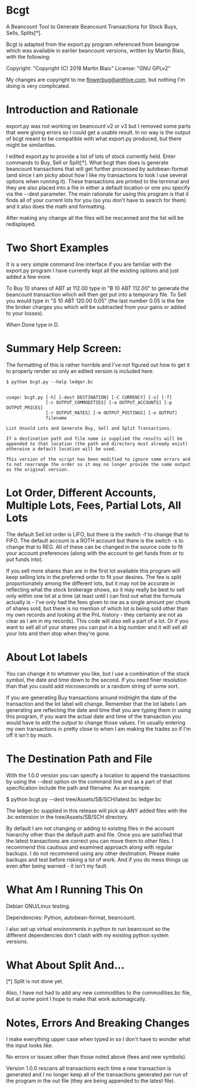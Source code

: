 

# Bcgt

A Beancount Tool to Generate Beancount Transactions for Stock Buys, Sells, Splits[*].

Bcgt is adapted from the export.py program referenced from beangrow which was available in earlier beancount versions, written by Martin Blais, with the following:

Copyright: "Copyright (C) 2018  Martin Blais"
License: "GNU GPLv2"

My changes are copyright to me flowerbug@anthive.com, but nothing I'm doing is very complicated.


# Introduction and Rationale

export.py was not working on beancount v2 or v3 but I removed some parts that were giving errors so I could get a usable result.  In no way is the output of bcgt meant to be compatible with what export.py produced, but there might be similarities.

I edited export.py to provide a list of lots of stock currently held.  Enter commands to Buy, Sell or Split[*].  What bcgt then does is generate beancount transactions that will get further processed by autobean-format (and since I am picky about how I like my transactions to look I use several options when running it).  These transactions are printed to the terminal and they are also placed into a file in either a default location or one you specify via the --dest parameter.  The main rationale for using this program is that it finds all of your current lots for you (so you don't have to search for them) and it also does the math and formatting.

After making any change all the files will be rescanned and the list will be redisplayed.


# Two Short Examples

It is a very simple command line interface if you are familiar with the export.py program I have currently kept all the existing options and just added a few more.

To Buy 10 shares of ABT at 112.00 type in "B 10 ABT 112.00" to generate the beancount transaction which will then get put into a temporary file.  To Sell you would type in "S 10 ABT 120.00 0.05" (the last number 0.05 is the fee the broker charges you which will be subtracted from your gains or added to your losses).

When Done type in D.


# Summary Help Screen:

The formatting of this is rather horrible and I've not figured out how to get it to properly render so only an edited version is included here.

```
$ python bcgt.py --help ledger.bc


usage: bcgt.py [-h] [-dest DESTINATION] [-C CURRENCY] [-s] [-f]
               [-c OUTPUT_COMMODITIES] [-a OUTPUT_ACCOUNTS] [-p OUTPUT_PRICES]
               [-r OUTPUT_RATES] [-m OUTPUT_POSTINGS] [-o OUTPUT]
               filename

List Unsold Lots and Generate Buy, Sell and Split Transactions.

If a destination path and file name is supplied the results will be appended to that location (the path and directory must already exist) otherwise a default location will be used.

This version of the script has been modified to ignore some errors and to not rearrange the order so it may no longer provide the same output as the original version.
```


# Lot Order, Different Accounts, Multiple Lots, Fees, Partial Lots, All Lots

The default Sell lot order is LIFO, but there is the switch -f to change that to FIFO.  The default account is a ROTH account but there is the switch -s to change that to REG.  All of these can be changed in the source code to fit your account preferences (along with the account to get funds from or to put funds into).

If you sell more shares than are in the first lot available this program will keep selling lots in the preferred order to fit your desires.  The fee is split proportionately among the different lots, but it may not be accurate in reflecting what the stock brokerage shows, so it may really be best to sell only within one lot at a time (at least until I can find out what the formula actually is - I've only had the fees given to me as a single amount per chunk of shares sold, but there is no mention of which lot is being sold other than my own records and looking at the PnL history - they certainly are not as clear as I am in my records).  This code will also sell a part of a lot.  Or if you want to sell all of your shares you can put in a big number and it will sell all your lots and then stop when they're gone.


# About Lot labels

You can change it to whatever you like, but I use a combination of the stock symbol, the date and time down to the second.  If you need finer resolution than that you could add microseconds or a random string of some sort.

If you are generating Buy transactions around midnight the date of the transaction and the lot label will change.  Remember that the lot labels I am generating are reflecting the date and time that you are typing them in using this program, if you want the actual date and time of the transaction you would have to edit the output to change those values.  I'm usually entering my own transactions in pretty close to when I am making the trades so if I'm off it isn't by much.


# The Destination Path and File

With the 1.0.0 version you can specify a location to append the transactions by using the --dest option on the command line and as a part of that specification include the path and filename.  As an example:

$ python bcgt.py --dest tree/Assets/SB/SCH/latest.bc ledger.bc

The ledger.bc supplied in this release will pick up ANY added files with the .bc extension in the tree/Assets/SB/SCH directory.

By default I am not changing or adding to existing files in the account hierarchy other than the default path and file.  Once you are satisfied that the latest transactions are correct you can move them to other files.  I recommend this cautious and examined approach along with regular backups.  I do not recommend using any other destination.  Please make backups and test before risking a lot of work.  And if you do mess things up even after being warned - it isn't my fault.


# What Am I Running This On

Debian GNU/Linux testing.

Dependencies: Python, autobean-format, beancount.

I also set up virtual environments in python to run beancount so the different dependencies don't clash with my existing python system versions.


# What About Split And...

[*] Split is not done yet.

Also, I have not had to add any new commodities to the commodities.bc file, but at some point I hope to make that work automagically.


# Notes, Errors And Breaking Changes

I make everything upper case when typed in so I don't have to wonder what the input looks like.

No errors or issues other than those noted above (fees and new symbols).

Version 1.0.0 rescans all transactions each time a new transaction is generated and I no longer keep all of the transactions generated per run of the program in the out file (they are being appended to the latest file).


